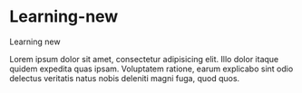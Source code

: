 # Learning-new
Learning new 

Lorem ipsum dolor sit amet, consectetur adipisicing elit. Illo dolor itaque quidem expedita quas ipsam. Voluptatem ratione, earum explicabo sint odio delectus veritatis natus nobis deleniti magni fuga, quod quos.
